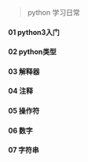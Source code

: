 > python 学习日常

#### 01 python3入门
#### 02 python类型
#### 03 解释器
#### 04 注释
#### 05 操作符
#### 06 数字
#### 07 字符串
####